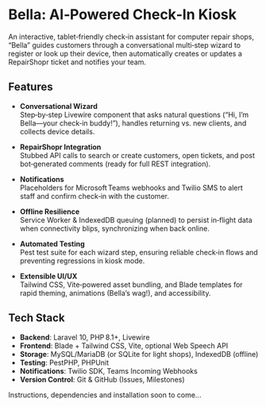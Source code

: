 # Bella: AI‑Powered Check‑In Kiosk

An interactive, tablet‑friendly check‑in assistant for computer repair shops, “Bella” guides customers through a conversational multi‑step wizard to register or look up their device, then automatically creates or updates a RepairShopr ticket and notifies your team.

## Features

- **Conversational Wizard**  
  Step‑by‑step Livewire component that asks natural questions (“Hi, I’m Bella—your check‑in buddy!”), handles returning vs. new clients, and collects device details.

- **RepairShopr Integration**  
  Stubbed API calls to search or create customers, open tickets, and post bot‑generated comments (ready for full REST integration).

- **Notifications**  
  Placeholders for Microsoft Teams webhooks and Twilio SMS to alert staff and confirm check‑in with the customer.

- **Offline Resilience**  
  Service Worker & IndexedDB queuing (planned) to persist in‑flight data when connectivity blips, synchronizing when back online.

- **Automated Testing**  
  Pest test suite for each wizard step, ensuring reliable check‑in flows and preventing regressions in kiosk mode.

- **Extensible UI/UX**  
  Tailwind CSS, Vite‑powered asset bundling, and Blade templates for rapid theming, animations (Bella’s wag!), and accessibility.

## Tech Stack

- **Backend**: Laravel 10, PHP 8.1+, Livewire  
- **Frontend**: Blade + Tailwind CSS, Vite, optional Web Speech API  
- **Storage**: MySQL/MariaDB (or SQLite for light shops), IndexedDB (offline)  
- **Testing**: PestPHP, PHPUnit  
- **Notifications**: Twilio SDK, Teams Incoming Webhooks  
- **Version Control**: Git & GitHub (Issues, Milestones)

Instructions, dependencies and installation soon to come...
